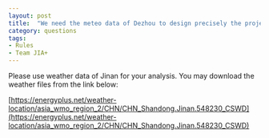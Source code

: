 ```yaml
---
layout: post
title:  "We need the meteo data of Dezhou to design precisely the project."
category: questions
tags:
- Rules
- Team JIA+
---
```


Please use weather data of Jinan for your analysis. You may download the weather files from the link below:

[https://energyplus.net/weather-location/asia_wmo_region_2/CHN/CHN_Shandong.Jinan.548230_CSWD](https://energyplus.net/weather-location/asia_wmo_region_2/CHN/CHN_Shandong.Jinan.548230_CSWD)